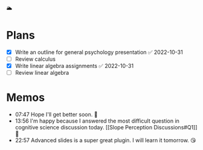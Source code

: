 🌥️

# Plans

- [x] Write an outline for general psychology presentation ✅ 2022-10-31
- [ ] Review calculus
- [x] Write linear algebra assignments ✅ 2022-10-31
- [ ] Review linear algebra 

# Memos

- 07:47 Hope I'll get better soon. 🥶
- 13:56 I'm happy because I answered the most difficult question in cognitive science discussion today. [[Slope Perception Discussions#Q1]] 😤
- 22:57 Advanced slides is a super great plugin. I will learn it tomorrow. 😘